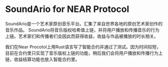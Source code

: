 # SoundArio for NEAR Protocol

SoundArio是一个艺术家原创音乐平台。汇集了来自世界各地的原创艺术家创作的音乐作品。
SoundArio将音乐版权哈希值上链，并将用户播放和传播音乐的行为上链。艺术家们和传播者们会因此而获得收益，收益与作品被播放的时长相关。

我们在Near Procotol上用Rust语言写了智能合约并通过了测试。因为时间较短，目前在合约里只实现了音乐版权上链的功能，稍后我们会将用户播放和传播行为上链，收益结算功能也放入智能合约里。


